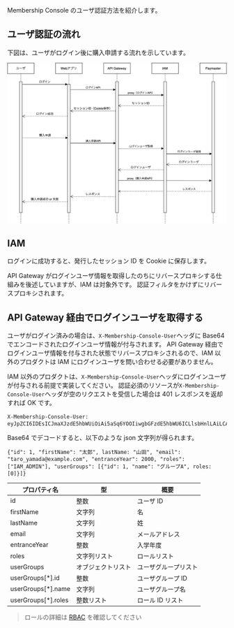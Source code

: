 Membership Console のユーザ認証方法を紹介します。

## ユーザ認証の流れ

下図は、ユーザがログイン後に購入申請する流れを示しています。

![](../assets/user_authentication.png)

## IAM

ログインに成功すると、発行したセッション ID を Cookie に保存します。

API Gateway がログインユーザ情報を取得したのちにリバースプロキシする仕組みを後述していますが、IAM は対象外です。
認証フィルタをかけずにリバースプロキシされます。

## API Gateway 経由でログインユーザを取得する

ユーザがログイン済みの場合は、`X-Membership-Console-User`ヘッダに Base64 でエンコードされたログインユーザ情報が付与されます。
API Gateway 経由でログインユーザ情報を付与された状態でリバースプロキシされるので、IAM 以外のプロダクトは IAM にログインユーザを問い合わせる必要がありません。

IAM 以外のプロダクトは、`X-Membership-Console-User`ヘッダにログインユーザが付与される前提で実装してください。
認証必須のリソースが`X-Membership-Console-User`ヘッダが空のリクエストを受信した場合は 401 レスポンスを返却すれば OK です。

```
X-Membership-Console-User: eyJpZCI6IDEsICJmaXJzdE5hbWUiOiAi5aSq6YOOIiwgbGFzdE5hbWU6ICLlsbHnlLAiLCAiZW1haWwiOiAidGFyb195YW1hZGFAZXhhbXBsZS5jb20iLCAiZW50cmFuY2VZZWFyIjogMjAwMCwgInJvbGVzIjogWyJJQU1fQURNSU4iXSwgInVzZXJHcm91cHMiOiBbeyJpZCI6IDEsICJuYW1lIjogIuOCsOODq+ODvOODl0EiLCByb2xlczogWzBdfV19DQo=
```

Base64 でデコードすると、以下のような json 文字列が得られます。

```
{"id": 1, "firstName": "太郎", lastName: "山田", "email": "taro_yamada@example.com", "entranceYear": 2000, "roles": ["IAM_ADMIN"], "userGroups": [{"id": 1, "name": "グループA", roles: [0]}]}
```

| プロパティ名        | 型                 | 概要                 |
| ------------------- | ------------------ | -------------------- |
| id                  | 整数               | ユーザ ID            |
| firstName           | 文字列             | 名                   |
| lastName            | 文字列             | 姓                   |
| email               | 文字列             | メールアドレス       |
| entranceYear        | 整数               | 入学年度             |
| roles               | 文字列リスト       | ロールリスト         |
| userGroups          | オブジェクトリスト | ユーザグループリスト |
| userGroups[*].id    | 整数               | ユーザグループ ID    |
| userGroups[*].name  | 文字列             | ユーザグループ名     |
| userGroups[*].roles | 整数リスト         | ロール ID リスト     |

> ロールの詳細は [RBAC](./RBAC.md) を確認してください

